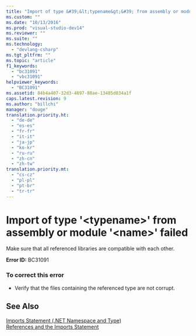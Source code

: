 ```yaml
---
title: "Import of type &#39;&lt;typename&gt;&#39; from assembly or module &#39;&lt;name&gt;&#39; failed"
ms.custom: ""
ms.date: "10/13/2016"
ms.prod: "visual-studio-dev14"
ms.reviewer: ""
ms.suite: ""
ms.technology: 
  - "devlang-csharp"
ms.tgt_pltfrm: ""
ms.topic: "article"
f1_keywords: 
  - "bc31091"
  - "vbc31091"
helpviewer_keywords: 
  - "BC31091"
ms.assetid: 84b4a407-32d3-4697-88ae-13485d834a1f
caps.latest.revision: 9
ms.author: "billchi"
manager: "douge"
translation.priority.ht: 
  - "de-de"
  - "es-es"
  - "fr-fr"
  - "it-it"
  - "ja-jp"
  - "ko-kr"
  - "ru-ru"
  - "zh-cn"
  - "zh-tw"
translation.priority.mt: 
  - "cs-cz"
  - "pl-pl"
  - "pt-br"
  - "tr-tr"
---
```

# Import of type &#39;&lt;typename&gt;&#39; from assembly or module &#39;&lt;name&gt;&#39; failed
Make sure that all referenced libraries are compatible with each other.  
  
 **Error ID:** BC31091  
  
### To correct this error  
  
-   Verify that the files containing the referenced type are not corrupt.  
  
## See Also  
 [Imports Statement (.NET Namespace and Type)](../Topic/Imports%20Statement%20\(.NET%20Namespace%20and%20Type\).md)   
 [References and the Imports Statement](../Topic/References%20and%20the%20Imports%20Statement%20\(Visual%20Basic\).md)